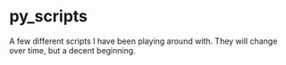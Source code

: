 py_scripts
=============
A few different scripts I have been playing around with.  They will change over time, but a decent beginning.

